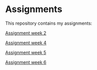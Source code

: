 # Assignments

This repository contains my assignments:

[Assignment week 2](https://github.com/Giannovanwell/Assignments/blob/master/Assignment_week_2%2B(1).ipynb)

[Assignment week 4](https://github.com/Giannovanwell/Assignments/blob/master/Assignment_week_4.ipynb)

[Assignment week 5](https://github.com/Giannovanwell/Assignments/blob/master/Assignment_week_5.ipynb)

[Assignment week 6](https://github.com/Giannovanwell/Assignments/blob/master/assignment4.ipynb)
